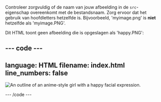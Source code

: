 Controleer zorgvuldig of de naam van jouw afbeelding in de `src`-eigenschap overeenkomt met de bestandsnaam. Zorg ervoor dat het gebruik van hoofdletters hetzelfde is. Bijvoorbeeld, 'myimage.png' is **niet** hetzelfde als 'myimage.PNG'.

Dit HTML toont geen afbeelding die is opgeslagen als 'happy.PNG':

## --- code ---

language: HTML
filename: index.html
line_numbers: false
--------------------------------------------------------

<img src="happy.png" alt="An outline of an anime-style girl with a happy facial expression."/>

\--- /code ---
